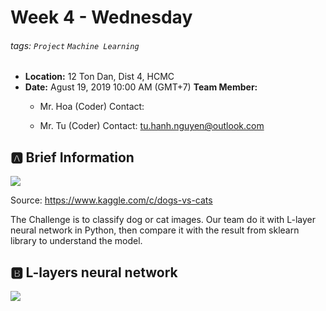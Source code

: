 Week 4 - Wednesday
===

###### tags: `Project` `Machine Learning`

- **Location:** 12 Ton Dan, Dist 4, HCMC
- **Date:** Agust 19, 2019 10:00 AM (GMT+7)
**Team Member:**
    - Mr. Hoa (Coder)
    Contact: 

    - Mr. Tu  (Coder)
Contact:  <tu.hanh.nguyen@outlook.com>

## :a: Brief Information

![](https://i.imgur.com/fgoQ6dz.png)

Source: https://www.kaggle.com/c/dogs-vs-cats

The Challenge is to classify dog or cat images. Our team do it with L-layer neural network in Python, then compare it with the result from sklearn library to understand the model.

## :b: L-layers neural network



![](https://i.imgur.com/ivhZhmx.png)

